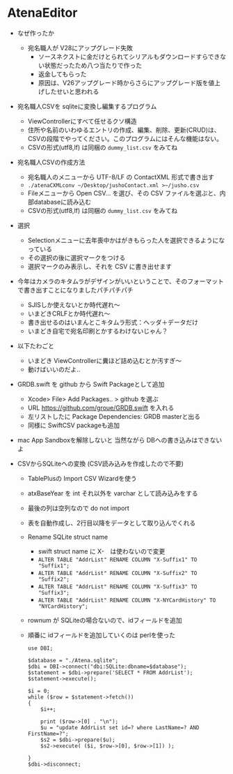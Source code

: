 # AtenaEditor

- なぜ作ったか
  - 宛名職人が V28にアップグレード失敗
    - ソースネクストに金だけとられてシリアルもダウンロードすらできない状態だったため八つ当たりで作った
    - 返金してもらった
    - 原因は、V26アップグレード時からさらにアップグレード版を値上げしたせいと思われる

- 宛名職人CSVを sqliteに変換し編集するプログラム
  - ViewControllerにすべて任せるクソ構造
  - 住所や名前のいわゆるエントリの作成、編集、削除、更新(CRUD)は、CSVの段階でやってください。このプログラムにはそんな機能はない。
  - CSVの形式(utf8,lf) は同梱の `dummy_list.csv` をみてね

- 宛名職人CSVの作成方法
  - 宛名職人のメニューから UTF-8/LF の ContactXML 形式で書き出す
  - `./atenaCXMLconv ~/Desktop/jushoContact.xml >~/jusho.csv`
  - Fileメニューから Open CSV... を選び、その CSV ファイルを選ぶと、内部databaseに読み込む
  - CSVの形式(utf8,lf) は同梱の `dummy_list.csv` をみてね 
  
- 選択
  - Selectionメニューに去年喪中かはがきもらった人を選択できるようになっている
  - その選択の後に選択マークをつける
  - 選択マークのみ表示し、それを CSV に書き出せます
  
- 今年はカメラのキタムラがデザインがいいということで、そのフォーマットで書き出すことになりましたパチパチパチ
  - SJISしか使えないとか時代遅れ〜
  - いまどきCRLFとか時代遅れ〜
  - 書き出せるのはいまんとこキタムラ形式：ヘッダ＋データだけ
  - いまどき自宅で宛名印刷とかするわけないじゃん？

- 以下たわごと
  - いまどき ViewControllerに糞ほど詰め込むとか汚すぎ〜
  - 動けばいいのだよ..
- GRDB.swift を github から Swift Packageとして追加
  - Xcode> File> Add Packages.. > github を選ぶ
  - URL https://github.com/groue/GRDB.swift を入れる
  - 左リストしたに Package Dependencies: GRDB masterと出る
  - 同様に SwiftCSV packageも追加
- mac App Sandboxを解除しないと 当然ながら DBへの書き込みはできないよ
- CSVからSQLiteへの変換 (CSV読み込みを作成したので不要)
  - TablePlusの Import CSV Wizardを使う
  - atxBaseYear を int それ以外を varchar として読み込みをする
  - 最後の列は空列なので do not import
  - 表を自動作成し、2行目以降をデータとして取り込んでくれる
  - Rename SQLite struct name
    - swift struct name に X-　は使わないので変更
    - `ALTER TABLE "AddrList" RENAME COLUMN "X-Suffix1" TO "Suffix1";`
    - `ALTER TABLE "AddrList" RENAME COLUMN "X-Suffix2" TO "Suffix2";`
    - `ALTER TABLE "AddrList" RENAME COLUMN "X-Suffix3" TO "Suffix3";`
    - `ALTER TABLE "AddrList" RENAME COLUMN "X-NYCardHistory" TO "NYCardHistory";`

  - rownum が SQLiteの場合ないので、idフィールドを追加
  - 順番に idフィールドを追加していくのは perlを使った
    ```
    use DBI;

    $database = "./Atena.sqlite";
    $dbi = DBI->connect("dbi:SQLite:dbname=$database");
    $statement = $dbi->prepare('SELECT * FROM AddrList');
    $statement->execute();

    $i = 0;
    while ($row = $statement->fetch())
    {
        $i++;

        print ($row->[0] . "\n");
        $u = "update AddrList set id=? where LastName=? AND FirstName=?";
        $s2 = $dbi->prepare($u);
        $s2->execute( ($i, $row->[0], $row->[1]) );

    }
    $dbi->disconnect;
    ```

